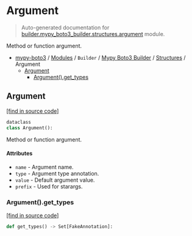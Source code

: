 # Argument

> Auto-generated documentation for [builder.mypy_boto3_builder.structures.argument](https://github.com/vemel/mypy_boto3/blob/master/builder/mypy_boto3_builder/structures/argument.py) module.

Method or function argument.

- [mypy-boto3](../../../README.md#mypy_boto3) / [Modules](../../../MODULES.md#mypy-boto3-modules) / `Builder` / [Mypy Boto3 Builder](../index.md#mypy-boto3-builder) / [Structures](index.md#structures) / Argument
    - [Argument](#argument)
        - [Argument().get_types](#argumentget_types)

## Argument

[[find in source code]](https://github.com/vemel/mypy_boto3/blob/master/builder/mypy_boto3_builder/structures/argument.py#L12)

```python
dataclass
class Argument():
```

Method or function argument.

#### Attributes

- `name` - Argument name.
- `type` - Argument type annotation.
- `value` - Default argument value.
- `prefix` - Used for starargs.

### Argument().get_types

[[find in source code]](https://github.com/vemel/mypy_boto3/blob/master/builder/mypy_boto3_builder/structures/argument.py#L29)

```python
def get_types() -> Set[FakeAnnotation]:
```
